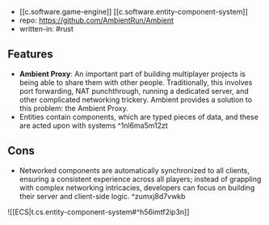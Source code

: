 

- [[c.software.game-engine]] [[c.software.entity-component-system]]
- repo: https://github.com/AmbientRun/Ambient
- written-in: #rust

## Features

- **Ambient Proxy**: An important part of building multiplayer projects is being able to share them with other people. Traditionally, this involves port forwarding, NAT punchthrough, running a dedicated server, and other complicated networking trickery. Ambient provides a solution to this problem: the Ambient Proxy.
- Entities contain components, which are typed pieces of data, and these are acted upon with systems ^1nl6ma5m12zt


## Cons

- Networked components are automatically synchronized to all clients, ensuring a consistent experience across all players; instead of grappling with complex networking intricacies, developers can focus on building their server and client-side logic. ^zumxj8d7vwkb

![[ECS|t.cs.entity-component-system#^h56imtf2ip3n]]